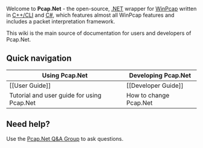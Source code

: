 Welcome to **Pcap.Net** - the open-source, [.NET][dotnet] wrapper for [WinPcap][winpcap] written in [C++/CLI][cpluspluscli] and [C#][csharp], which features almost all WinPcap features and includes a packet interpretation framework.

This wiki is the main source of documentation for users and developers of Pcap.Net.

## Quick navigation

| Using Pcap.Net                             | Developing Pcap.Net     |
|--------------------------------------------|-------------------------|
| [[User Guide]]                             | [[Developer Guide]]     |
| Tutorial and user guide for using Pcap.Net | How to change Pcap.Net  |

## Need help?
Use the [Pcap.Net Q&A Group](https://groups.google.com/forum/#!forum/pcapdotnet) to ask questions.

[dotnet]: http://www.microsoft.com/net
[winpcap]: http://www.winpcap.org/
[cpluspluscli]: http://en.wikipedia.org/wiki/C%2B%2B/CLI
[csharp]: http://en.wikipedia.org/wiki/C_Sharp_%28programming_language%29
